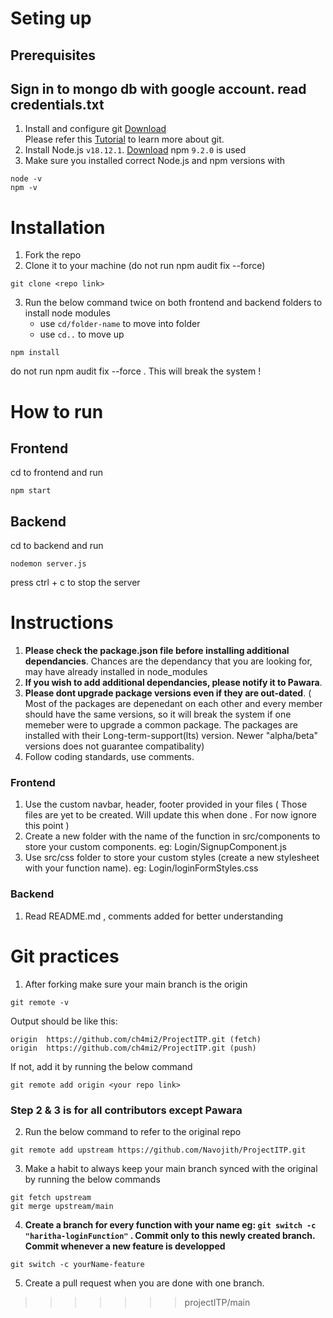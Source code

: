 # Seting up
## Prerequisites
## Sign in to mongo db with google account. read credentials.txt
1. Install and configure git [Download](https://git-scm.com/downloads) <br/>
Please refer this [Tutorial](https://youtube.com/playlist?list=PL4cUxeGkcC9goXbgTDQ0n_4TBzOO0ocPR) to learn more about git.
2. Install Node.js `v18.12.1`. [Download](https://nodejs.org/dist/v18.12.1/node-v18.12.1-x64.msi)
  npm `9.2.0` is used
3. Make sure you installed correct Node.js and npm versions with
  ```
  node -v
  npm -v
  ```
# Installation
1. Fork the repo
2. Clone it to your machine (do not run npm audit fix --force)
```
git clone <repo link>
```
3. Run the below command twice on both frontend and backend folders to install node modules <br />
   - use `cd/folder-name` to move into folder <br />
   - use `cd..` to move up
```
npm install
```
do not run npm audit fix --force . This will break the system !


# How to run
## Frontend <br />
cd to frontend and run
```
npm start
```
## Backend <br />
cd to backend and run
```
nodemon server.js
```
press ctrl + c to stop the server

         
# Instructions 
1. **Please check the package.json file before installing additional dependancies**. Chances are the dependancy that you are looking for, may have already installed in node_modules 
2. **If you wish to add additional dependancies, please notify it to Pawara**. 
3. **Please dont upgrade package versions even if they are out-dated**. ( Most of the packages are depenedant on each other and every member should have the same versions,
 so it will break the system if one memeber were to upgrade a common package. The packages are installed with their Long-term-support(lts) version. Newer "alpha/beta" versions does not guarantee compatibality)
4. Follow coding standards, use comments. 

### Frontend
1. Use the custom navbar, header, footer provided in your files ( Those files are yet to be created. Will update this when done . For now ignore this point )
2. Create a new folder with the name of the function in src/components to store your custom components.  eg: Login/SignupComponent.js
3. Use src/css folder to store your custom styles (create a new stylesheet with your function name). eg: Login/loginFormStyles.css

### Backend
1. Read README.md , comments added for better understanding


# Git practices
1. After forking make sure your main branch is the origin 
```
git remote -v
```
Output should be like this:
```
origin  https://github.com/ch4mi2/ProjectITP.git (fetch)
origin  https://github.com/ch4mi2/ProjectITP.git (push)
```
If not, add it by running the below command
```
git remote add origin <your repo link>
```
### Step 2 & 3 is for all contributors except Pawara

2. Run the below command to refer to the original repo
```
git remote add upstream https://github.com/Navojith/ProjectITP.git
```
3. Make a habit to always keep your main branch synced with the original by running the below commands
```
git fetch upstream
git merge upstream/main
```
4. **Create a branch for every function with your name eg: `git switch -c "haritha-loginFunction"` . Commit only to this newly created branch. Commit whenever a new feature is developped**
```
git switch -c yourName-feature
```
5. Create a pull request when you are done with one branch.
>>>>>>> projectITP/main
